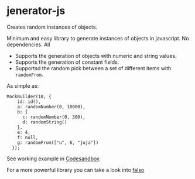 # jenerator-js

Creates random instances of objects.

Minimum and easy library to generate instances of objects in javascript.
No dependencies. All

- Supports the generation of objects with numeric and string values.
- Supports the generation of constant fields.
- Supportsd the random pick between a set of different items with `randomFrom`.

As simple as:

```
MockBuilder(10, {
    id: id(),
    a: randomNumber(0, 10000),
    b: {
      c: randomNumber(0, 300),
      d: randomString()
    },
    e: 4,
    f: null,
    g: randomFrom(["u", 6, "juja"])
  });
```

See working example in [Codesandbox](https://codesandbox.io/s/jeneratorjs-demo-lryf2d?file=/src/useRandomizer.tsx)

For a more powerful library you can take a look into [falso](https://www.npmjs.com/package/@ngneat/falso)
